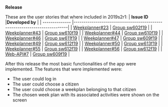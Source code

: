  **Release**

These are the user stories that where included in 2019s2r1:
| **Issue ID**   |**Developed by**                                                            |
| -------------- |---------------------------------------------------------------------------|
| [Weekplanner#23](https://github.com/aau-giraf/weekplanner/issues/23) | [Group sw602f19](https://github.com/orgs/aau-giraf/teams/sw602f19)                |
| [Weekplanner#43](https://github.com/aau-giraf/weekplanner/issues/43) | [Group sw610f19](https://github.com/orgs/aau-giraf/teams/sw610f19)                |
| [Weekplanner#44](https://github.com/aau-giraf/weekplanner/issues/44) | [Group sw610f19](https://github.com/orgs/aau-giraf/teams/sw610f19)                |
| [Weekplanner#46](https://github.com/aau-giraf/weekplanner/issues/46) | [Group sw611f19](https://github.com/orgs/aau-giraf/teams/sw611f19)                |
| [Weekplanner#47](https://github.com/aau-giraf/weekplanner/issues/47) | [Group sw609f19](https://github.com/orgs/aau-giraf/teams/sw609f19)                |
| [Weekplanner#49](https://github.com/aau-giraf/weekplanner/issues/49) | [Group sw612f19](https://github.com/orgs/aau-giraf/teams/sw612f19)                |
| [Weekplanner#50](https://github.com/aau-giraf/weekplanner/issues/50) | [Group sw613f19](https://github.com/orgs/aau-giraf/teams/sw613f19)                |
| [Weekplanner#55](https://github.com/aau-giraf/weekplanner/issues/55) | [Group sw612f19](https://github.com/orgs/aau-giraf/teams/sw612f19)                |
| [Weekplanner#56](https://github.com/aau-giraf/weekplanner/issues/56) | [Group sw612f19](https://github.com/orgs/aau-giraf/teams/sw612f19)                |
| [Web-API#7](https://github.com/aau-giraf/web-api/issues/7)           | [Group sw609f19](https://github.com/orgs/aau-giraf/teams/sw609f19)                |

After this release the most basic functionalities of the app were implemented. 
The features that were implemented were:
* The user could log in
* The user could choose a citizen
* The user could choose a weekplan belonging to that citizen
* The chosen week plan with its associated activities were shown on the screen


